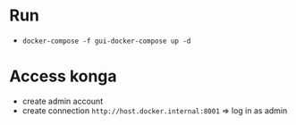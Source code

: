 # Run

- `docker-compose -f gui-docker-compose up -d`

# Access konga

- create admin account
- create connection `http://host.docker.internal:8001` => log in as admin
